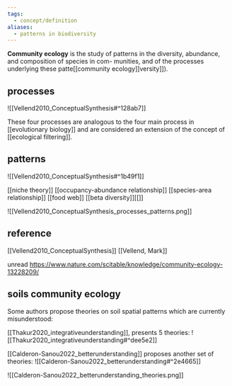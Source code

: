 ```yaml
---
tags:
  - concept/definition
aliases:
  - patterns in biodiversity
---
```

**Community ecology** is the study of patterns in the diversity, abundance, and composition of species in com- munities, and of the processes underlying these patte[[community ecology]]versity]]).
## processes
![[Vellend2010_ConceptualSynthesis#^128ab7]]

These four processes are analogous to the four main process in [[evolutionary biology]] and are considered an extension of the concept of [[ecological filtering]].
## patterns
![[Vellend2010_ConceptualSynthesis#^1b49f1]]

[[niche theory]]
[[occupancy-abundance relationship]]
[[species-area relationship]]
[[food web]]
[[beta diversity]][[]]

![[Vellend2010_ConceptualSynthesis_processes_patterns.png]]
## reference
[[Vellend2010_ConceptualSynthesis]]
[[Vellend, Mark]]

unread
https://www.nature.com/scitable/knowledge/community-ecology-13228209/
## soils community ecology
Some authors propose theories on soil spatial patterns which are currently misunderstood:

[[Thakur2020_integrativeunderstanding]], presents 5 theories:
![[Thakur2020_integrativeunderstanding#^dee5e2]]

[[Calderon-Sanou2022_betterunderstanding]] proposes another set of theories:
![[Calderon-Sanou2022_betterunderstanding#^2e4665]]

![[Calderon-Sanou2022_betterunderstanding_theories.png]]
